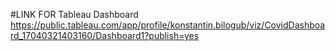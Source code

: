 #LINK FOR Tableau Dashboard
https://public.tableau.com/app/profile/konstantin.bilogub/viz/CovidDashboard_17040321403160/Dashboard1?publish=yes
